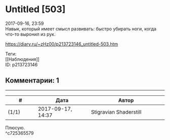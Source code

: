 Untitled [503]
==============

  
2017-09-16, 23:59  
 Навык, который имеет смысл развивать: быстро убирать ноги, когда что-то выронил из рук.   
  
<https://diary.ru/~zHz00/p213723146_untitled-503.htm>  
  
Теги:  
[[Наблюдения]]  
ID: p213723146  


Комментарии: 1
--------------

  


---



|         #         |              Дата              |                     Автор                     |           ID           |
| --- | --- | --- | --- |
| (1/1) | 2017-09-17, 14:37 | Stigravian Shaderstill | c725365579 |

  
 Плюсую.   
 ^c725365579